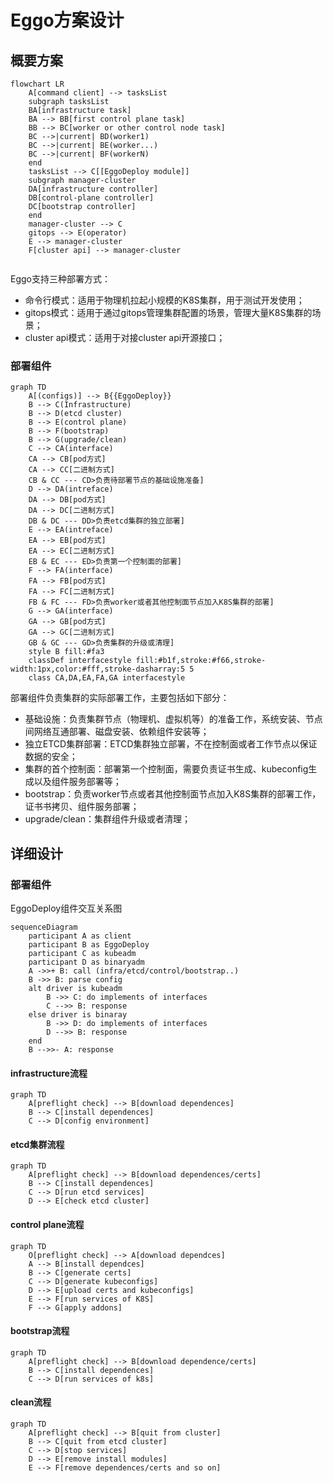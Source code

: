 # Eggo方案设计

## 概要方案

```mermaid
flowchart LR
	A[command client] --> tasksList
	subgraph tasksList
	BA[infrastructure task]
	BA --> BB[first control plane task]
	BB --> BC[worker or other control node task]
	BC -->|current| BD(worker1)
	BC -->|current| BE(worker...)
	BC -->|current| BF(workerN)
	end
	tasksList --> C[[EggoDeploy module]]
	subgraph manager-cluster
	DA[infrastructure controller]
	DB[control-plane controller]
	DC[bootstrap controller]
	end
	manager-cluster --> C
	gitops --> E(operator)
	E --> manager-cluster
	F[cluster api] --> manager-cluster
	
```

Eggo支持三种部署方式：

- 命令行模式：适用于物理机拉起小规模的K8S集群，用于测试开发使用；
- gitops模式：适用于通过gitops管理集群配置的场景，管理大量K8S集群的场景；
- cluster api模式：适用于对接cluster api开源接口；

### 部署组件

```mermaid
graph TD
	A[(configs)] --> B{{EggoDeploy}}
	B --> C(Infrastructure)
	B --> D(etcd cluster)
	B --> E(control plane)
	B --> F(bootstrap)
	B --> G(upgrade/clean)
	C --> CA(interface)
	CA --> CB[pod方式]
	CA --> CC[二进制方式]
	CB & CC --- CD>负责待部署节点的基础设施准备]
	D --> DA(intreface)
	DA --> DB[pod方式]
	DA --> DC[二进制方式]
	DB & DC --- DD>负责etcd集群的独立部署]
	E --> EA(intreface)
	EA --> EB[pod方式]
	EA --> EC[二进制方式]
	EB & EC --- ED>负责第一个控制面的部署]
	F --> FA(interface)
	FA --> FB[pod方式]
	FA --> FC[二进制方式]
	FB & FC --- FD>负责worker或者其他控制面节点加入K8S集群的部署]
	G --> GA(interface)
	GA --> GB[pod方式]
	GA --> GC[二进制方式]
	GB & GC --- GD>负责集群的升级或清理]
	style B fill:#fa3
	classDef interfacestyle fill:#b1f,stroke:#f66,stroke-width:1px,color:#fff,stroke-dasharray:5 5
	class CA,DA,EA,FA,GA interfacestyle
```

部署组件负责集群的实际部署工作，主要包括如下部分：

- 基础设施：负责集群节点（物理机、虚拟机等）的准备工作，系统安装、节点间网络互通部署、磁盘安装、依赖组件安装等；
- 独立ETCD集群部署：ETCD集群独立部署，不在控制面或者工作节点以保证数据的安全；
- 集群的首个控制面：部署第一个控制面，需要负责证书生成、kubeconfig生成以及组件服务部署等；
- bootstrap：负责worker节点或者其他控制面节点加入K8S集群的部署工作，证书书拷贝、组件服务部署；
- upgrade/clean：集群组件升级或者清理；

## 详细设计

### 部署组件

EggoDeploy组件交互关系图

```mermaid
sequenceDiagram
	participant A as client
	participant B as EggoDeploy
	participant C as kubeadm
	participant D as binaryadm
	A ->>+ B: call (infra/etcd/control/bootstrap..)
	B ->> B: parse config
	alt driver is kubeadm
		B ->> C: do implements of interfaces
		C -->> B: response
	else driver is binaray
		B ->> D: do implements of interfaces
		D -->> B: response
	end
	B -->>- A: response
```

#### infrastructure流程

```mermaid
graph TD
	A[preflight check] --> B[download dependences]
	B --> C[install dependences]
	C --> D[config environment]
```

#### etcd集群流程

```mermaid
graph TD
	A[preflight check] --> B[download dependences/certs]
	B --> C[install dependences]
	C --> D[run etcd services]
	D --> E[check etcd cluster]
```

#### control plane流程

```mermaid
graph TD
	O[preflight check] --> A[download dependces]
	A --> B[install dependces]
	B --> C[generate certs]
	C --> D[generate kubeconfigs]
	D --> E[upload certs and kubeconfigs]
	E --> F[run services of K8S]
	F --> G[apply addons]
```

#### bootstrap流程

```mermaid
graph TD
	A[preflight check] --> B[download dependence/certs]
	B --> C[install dependences]
	C --> D[run services of k8s]
```

#### clean流程

```mermaid
graph TD
	A[preflight check] --> B[quit from cluster]
	B --> C[quit from etcd cluster]
	C --> D[stop services]
	D --> E[remove install modules]
	E --> F[remove dependences/certs and so on]
```

